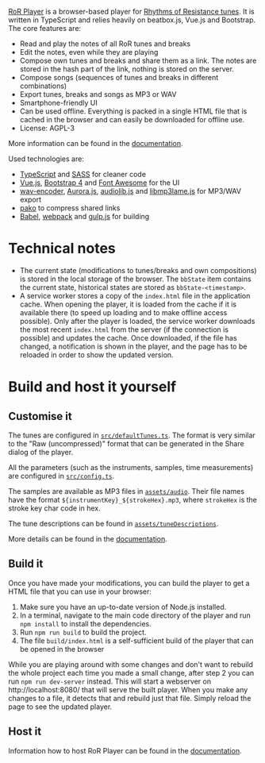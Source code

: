 [RoR Player](https://player.rhythms-of-resistance.org/) is a browser-based player for
[Rhythms of Resistance tunes](https://github.com/rhythms-of-resistance/sheetbook/tree/master/generated).
It is written in TypeScript and relies heavily on beatbox.js, Vue.js and Bootstrap. The core features are:

* Read and play the notes of all RoR tunes and breaks
* Edit the notes, even while they are playing
* Compose own tunes and breaks and share them as a link. The notes are stored in the hash part of the link, nothing is stored on the server.
* Compose songs (sequences of tunes and breaks in different combinations)
* Export tunes, breaks and songs as MP3 or WAV
* Smartphone-friendly UI
* Can be used offline. Everything is packed in a single HTML file that is cached in the browser and can easily be downloaded for offline use.
* License: AGPL-3

More information can be found in the [documentation](https://player-docs.rhythms-of-resistance.org/).

Used technologies are:
* [TypeScript](https://www.typescriptlang.org/) and [SASS](https://sass-lang.com/) for cleaner code
* [Vue.js](https://vuejs.org/), [Bootstrap 4](https://getbootstrap.com/) and [Font Awesome](https://fontawesome.com/) for the UI
* [wav-encoder](https://github.com/mohayonao/wav-encoder), [Aurora.js](https://github.com/audiocogs/aurora.js/),
  [audiolib.js](https://github.com/jussi-kalliokoski/audiolib.js/) and [libmp3lame.js](https://github.com/akrennmair/libmp3lame-js)
  for MP3/WAV export
* [pako](https://github.com/nodeca/pako) to compress shared links
* [Babel](https://babeljs.io/), [webpack](https://webpack.js.org/) and [gulp.js](https://gulpjs.com/) for building


Technical notes
===============

* The current state (modifications to tunes/breaks and own compositions) is stored in the local storage of the browser. The `bbState` item
  contains the current state, historical states are stored as `bbState-<timestamp>`.
* A service worker stores a copy of the `index.html` file in the application cache. When opening the player, it is loaded from the cache if
  it is available there (to speed up loading and to make offline access possible). Only after the player is loaded, the service worker
  downloads the most recent `index.html` from the server (if the connection is possible) and updates the cache. Once downloaded, if the file
  has changed, a notification is shown in the player, and the page has to be reloaded in order to show the updated version.


Build and host it yourself
==========================

Customise it
------------

The tunes are configured in [`src/defaultTunes.ts`](./src/defaultTunes.ts). The format is very similar to the "Raw (uncompressed)" format that
can be generated in the Share dialog of the player.

All the parameters (such as the instruments, samples, time measurements) are configured in [`src/config.ts`](./src/config.ts).

The samples are available as MP3 files in [`assets/audio`](./assets/audio). Their file names have the format `${instrumentKey}_${strokeHex}.mp3`, where `strokeHex` is the stroke key char code in hex.

The tune descriptions can be found in [`assets/tuneDescriptions`](./assets/tuneDescriptions).

More details can be found in the [documentation](https://player-docs.rhythms-of-resistance.org/guide/technical/config.html).

Build it
--------

Once you have made your modifications, you can build the player to get a HTML file that you can use in your browser:
1. Make sure you have an up-to-date version of Node.js installed.
2. In a terminal, navigate to the main code directory of the player and run `npm install` to install the dependencies.
3. Run `npm run build` to build the project.
4. The file `build/index.html` is a self-sufficient build of the player that can be opened in the browser

While you are playing around with some changes and don't want to rebuild the whole project each time you made a small change,
after step 2 you can run `npm run dev-server` instead. This will start a webserver on http://localhost:8080/ that will serve
the built player. When you make any changes to a file, it detects that and rebuild just that file. Simply reload the page to
see the updated player.

Host it
-------

Information how to host RoR Player can be found in the [documentation](https://player-docs.rhythms-of-resistance.org/guide/technical/host.html).